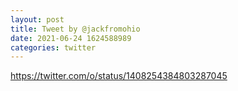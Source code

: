 ```yaml
--- 
layout: post 
title: Tweet by @jackfromohio 
date: 2021-06-24 1624588989 
categories: twitter 
--- 
```

https://twitter.com/o/status/1408254384803287045